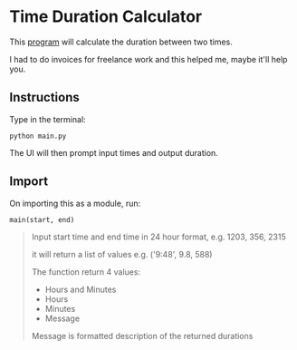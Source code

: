 # Time Duration Calculator

This [program](main.py) will calculate the duration between two times.

I had to do invoices for freelance work and this helped me, maybe it'll help you.

## Instructions

Type in the terminal:

`python main.py`

The UI will then prompt input times and output duration.

## Import

On importing this as a module, run:

`main(start, end)`

> Input start time and end time in 24 hour format, e.g. 1203, 356, 2315
>
> it will return a list of values e.g. ('9:48', 9.8, 588)
>
> The function return 4 values:
>
> - Hours and Minutes
> - Hours
> - Minutes
> - Message
>
> Message is formatted description of the returned durations

